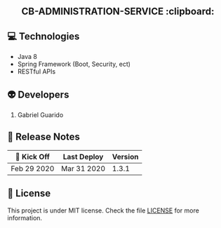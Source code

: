 <h2 align="center">
  CB-ADMINISTRATION-SERVICE :clipboard:
</h2>

## :computer: Technologies
* Java 8
* Spring Framework (Boot, Security, ect)
* RESTful APIs

## :alien: Developers
1. Gabriel Guarido

## :calendar: Release Notes
| :rocket: Kick Off | Last Deploy | Version |
|---|---|---|
| Feb 29 2020 | Mar 31 2020 | 1.3.1 |

## :memo: License
This project is under MIT license. Check the file [LICENSE](LICENSE) for more information.
